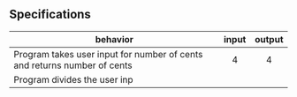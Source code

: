 ## Specifications

| behavior |  input   |  output  |
|----------|:--------:|:--------:|
|Program takes user input for number of cents and returns number of cents| 4 | 4 |
|Program divides the user inp